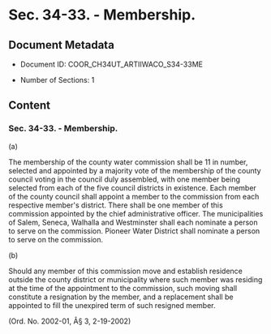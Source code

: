 # Sec. 34-33. - Membership.

## Document Metadata

- Document ID: COOR_CH34UT_ARTIIWACO_S34-33ME

- Number of Sections: 1


## Content

### Sec. 34-33. - Membership.

(a)


The membership of the county water commission shall be 11 in number, selected and
appointed by a majority vote of the membership of the county council voting in the
council duly assembled, with one member being selected from each of the five council
districts in existence. Each member of the county council shall appoint a member to
the commission from each respective member's district. There shall be one member of
this commission appointed by the chief administrative officer. The municipalities
of Salem, Seneca, Walhalla and Westminster shall each nominate a person to serve on
the commission. Pioneer Water District shall nominate a person to serve on the commission.


(b)


Should any member of this commission move and establish residence outside the county
district or municipality where such member was residing at the time of the appointment
to the commission, such moving shall constitute a resignation by the member, and a
replacement shall be appointed to fill the unexpired term of such resigned member.


(Ord. No. 2002-01, Â§ 3, 2-19-2002)

